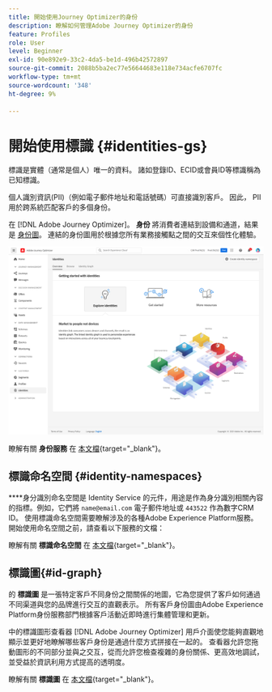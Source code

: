```yaml
---
title: 開始使用Journey Optimizer的身份
description: 瞭解如何管理Adobe Journey Optimizer的身份
feature: Profiles
role: User
level: Beginner
exl-id: 90e892e9-33c2-4da5-be1d-496b42572897
source-git-commit: 2088b5ba2ec77e56644683e118e734acfe6707fc
workflow-type: tm+mt
source-wordcount: '348'
ht-degree: 9%

---
```


# 開始使用標識 {#identities-gs}

標識是實體（通常是個人）唯一的資料。 諸如登錄ID、ECID或會員ID等標識稱為已知標識。

個人識別資訊(PII)（例如電子郵件地址和電話號碼）可直接識別客戶。 因此， PII用於跨系統匹配客戶的多個身份。

在 [!DNL Adobe Journey Optimizer]。 **身份** 將消費者連結到設備和通道，結果是 [身份圖](#id-graph)。 連結的身份圖用於根據您所有業務接觸點之間的交互來個性化體驗。

![](../assets/identities-home.png)

瞭解有關 **身份服務** 在 [本文檔](https://experienceleague.adobe.com/docs/experience-platform/identity/home.html?lang=zh-Hant){target=&quot;_blank&quot;}。

## 標識命名空間 {#identity-namespaces}

****&#x200B;身分識別命名空間是 Identity Service 的元件，用途是作為身分識別相關內容的指標。例如，它們將 `name@email.com` 電子郵件地址或 `443522` 作為數字CRM ID。 使用標識命名空間需要瞭解涉及的各種Adobe Experience Platform服務。 開始使用命名空間之前，請查看以下服務的文檔：

瞭解有關 **標識命名空間** 在 [本文檔](https://experienceleague.adobe.com/docs/experience-platform/identity/namespaces.html?lang=zh-Hant){target=&quot;_blank&quot;}。

## 標識圖{#id-graph}

的 **標識圖** 是一張特定客戶不同身份之間關係的地圖，它為您提供了客戶如何通過不同渠道與您的品牌進行交互的直觀表示。 所有客戶身份圖由Adobe Experience Platform身份服務部門根據客戶活動近即時進行集體管理和更新。

中的標識圖形查看器 [!DNL Adobe Journey Optimizer] 用戶介面使您能夠直觀地顯示並更好地瞭解哪些客戶身份是通過什麼方式拼接在一起的。 查看器允許您拖動圖形的不同部分並與之交互，從而允許您檢查複雜的身份關係、更高效地調試，並受益於資訊利用方式提高的透明度。

瞭解有關 **標識圖** 在 [本文檔](https://experienceleague.adobe.com/docs/experience-platform/identity/ui/identity-graph-viewer.html){target=&quot;_blank&quot;}。
